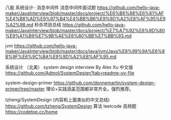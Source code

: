 八股
系统设计-  消息中间件
消息中间件面试题
https://github.com/hello-java-maker/JavaInterview/blob/master/docs/project/%E6%B6%88%E6%81%AF%E4%B8%AD%E9%97%B4%E4%BB%B6%E9%9D%A2%E8%AF%95%E9%A2%98.md
秒杀项目总结
https://github.com/hello-java-maker/JavaInterview/blob/master/docs/project/%E7%A7%92%E6%9D%80%E9%A1%B9%E7%9B%AE%E6%80%BB%E7%BB%93.md

jvm
https://github.com/hello-java-maker/JavaInterview/blob/master/docs/java/jvm/Java%E8%99%9A%E6%8B%9F%E6%9C%BA%E9%9D%A2%E8%AF%95.md

系统设计 （北美）
system design interview By Alex Xu 中文版
https://github.com/Admol/SystemDesign?tab=readme-ov-file

system-design-primer
https://github.com/donnemartin/system-design-primer/tree/master
理论+实践涵盖范围都非常齐全。强烈推荐。

tzheng/SystemDesign (内容和上面类似的中文总结)
https://github.com/tzheng/SystemDesign
算法
leetcode 高频题
https://codetop.cc/home

